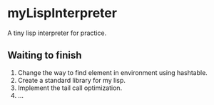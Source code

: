 # myLispInterpreter
A tiny lisp interpreter for practice.

## Waiting to finish
1. Change the way to find element in environment using hashtable.
2. Create a standard library for my lisp.
3. Implement the tail call optimization.
4. ...
